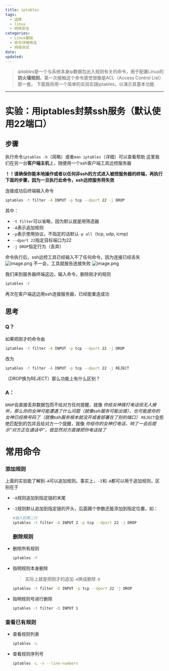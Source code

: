 ```yaml
---
title: iptables
tags:
  - 运维
  - linux
  - 网络安全
categories:
  - Linux基础
  - 命令详细用法
  - 网络测试
date:
updated:
---
```


> *iptables*是一个与系统本身ip数据包出入规则有关的命令，用于配置Linux的**防火墙规则**。第一次接触这个命令感觉很像是ACL（Access Control List）那一套。
> 下面我将用一个简单的实验实践iptables，以演示其基本功能

---

# 实验：用iptables封禁ssh服务（默认使用22端口）

## 步骤

执行命令`iptables -h`（简略）或者`man iptables`（详细）可以查看帮助
这里我们在另一台**客户端主机**上，随便用一个ssh客户端工具远控服务器

**！！请确保你能本地操作或者以任何非ssh的方式进入被控服务器的终端，再执行下面的步骤，因为一旦执行此命令，ssh远控服务将失效**

连接成功后终端输入命令

```bash
iptables -t filter -A INPUT -p tcp --dport 22 -j DROP
```

其中：

+ `-t filter`可以省略，因为默认就是用筛选器
+ `-A`表示追加规则
+ `-p`表示使用协议，不指定的话默认`-p all`（tcp, udp, icmp)
+ `--dport 22`指定目标端口为22
+ `-j DROP`指定行为（丢弃）

命令执行后，ssh远控工具已经输入不了任何命令，因为连接已经丢失
![image.png](https://leaves520-1326362500.cos.ap-nanjing.myqcloud.com/20240925092057.png)
不一会，工具就报告连接失败
![image.png](https://leaves520-1326362500.cos.ap-nanjing.myqcloud.com/20240925093538.png)

我们来到服务器终端这边，输入命令，删除刚才的规则

```bash
iptables -F
```

再次在客户端这边用ssh连接服务器，已经能重连成功

## 思考

### Q？

如果把刚才的命令由

```bash
iptables -t filter -A INPUT -p tcp --dport 22 -j DROP
```

改为

```bash
iptables -t filter -A INPUT -p tcp --dport 22 -j REJECT
```

（DROP换为REJECT）那么功能上有什么区别？

### A：

`DROP`会直接丢弃数据包而不给对方任何提醒，就像
*你给女神拨打电话但无人接听，那么你的女神可能遭遇了什么问题（就像ssh服务可能出错），也可能是你的女神已经换号码了（就像ssh服务根本就没开或者部署在了别的端口）*
`REJECT`会拒绝匹配到的包并且给对方一个提醒，就像
*你给你的女神打电话，响了一会后提示“对方正在通话中”，很显然对方直接把你电话挂了*

# 常用命令

### 添加规则

上面的实验能了解到`-A`可以追加规则。事实上，`-I`和`-A`都可以用于追加规则，区别在于

- `-A`规则追加到指定链的末尾

- `-I`规则默认追加到指定链的开头，后面跟个参数还能添加到指定位置，如：
  
  ```bash
  #插入到第二行
  iptables -t filter -A INPUT 2 -p tcp --dport 22 -j DROP
  ```
  
  ### 删除规则

- 删除所有规则
  
  ```bash
  iptables -F
  ```

- 指明规则本身删除
  
  > 实际上就是把刚才的追加`-A`换成删除`-D`
  
  ```bash
  iptables -t filter -D INPUT -p tcp --dport 22 -j DROP
  ```

- 指明规则号进行删除
  
  ```bash
  iptables -t filter -D INPUT 1
  ```

### 查看已有规则

- 查看规则列表
  
  ```bash
  iptables -L
  ```

- 查看规则序列号
  
  ```bash
  iptables -L -n --line-numbers
  ```